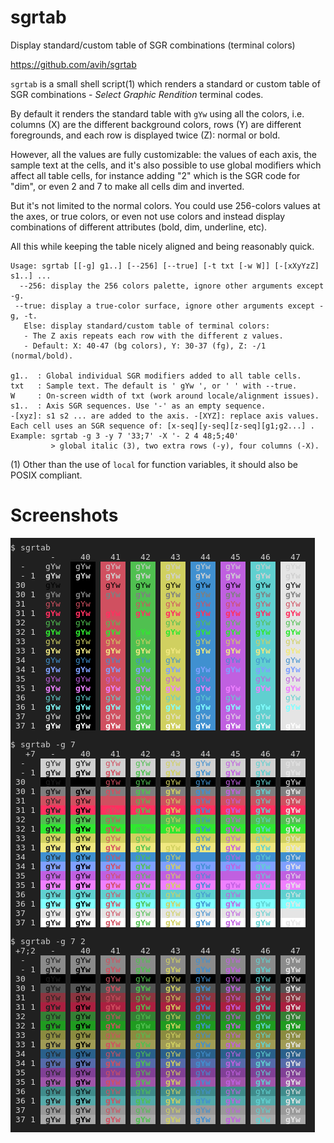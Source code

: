 # sgrtab
Display standard/custom table of SGR combinations (terminal colors)

https://github.com/avih/sgrtab

`sgrtab` is a small shell script(1) which renders a standard or custom table of
SGR combinations - _Select Graphic Rendition_ terminal codes.

By default it renders the standard table with ` gYw ` using all the colors,
i.e. columns (X) are the different background colors, rows (Y) are different
foregrounds, and each row is displayed twice (Z): normal or bold.

However, all the values are fully customizable: the values of each axis,
the sample text at the cells, and it's also possible to use global modifiers
which affect all table cells, for instance adding "2" which is the SGR code for
"dim", or even 2 and 7 to make all cells dim and inverted.

But it's not limited to the normal colors. You could use 256-colors values
at the axes, or true colors, or even not use colors and instead display
combinations of different attributes (bold, dim, underline, etc).

All this while keeping the table nicely aligned and being reasonably quick.

```
Usage: sgrtab [[-g] g1..] [--256] [--true] [-t txt [-w W]] [-[xXyYzZ] s1..] ...
  --256: display the 256 colors palette, ignore other arguments except -g.
 --true: display a true-color surface, ignore other arguments except -g, -t.
   Else: display standard/custom table of terminal colors:
   - The Z axis repeats each row with the different z values.
   - Default: X: 40-47 (bg colors), Y: 30-37 (fg), Z: -/1 (normal/bold).

g1..  : Global individual SGR modifiers added to all table cells.
txt   : Sample text. The default is ' gYw ', or ' ' with --true.
W     : On-screen width of txt (work around locale/alignment issues).
s1..  : Axis SGR sequences. Use '-' as an empty sequence.
-[xyz]: s1 s2 ... are added to the axis. -[XYZ]: replace axis values.
Each cell uses an SGR sequence of: [x-seq][y-seq][z-seq][g1;g2...] .
Example: sgrtab -g 3 -y 7 '33;7' -X '- 2 4 48;5;40'
         > global italic (3), two extra rows (-y), four columns (-X).
```

(1) Other than the use of `local` for function variables, it should also be
POSIX compliant.

# Screenshots

![sgrtab screenshots using xterm](https://raw.githubusercontent.com/avih/auxiliary/master/images/sgrtab/sgrtab-examples.png)